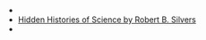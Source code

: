 -
- [Hidden Histories of Science by Robert B. Silvers](https://www.goodreads.com/book/show/57398.Hidden_Histories_of_Science#:~:text=Silvers%2C%20is%20a%20series%20of,forgotten%2C%20denied%2C%20or%20erased.)
-